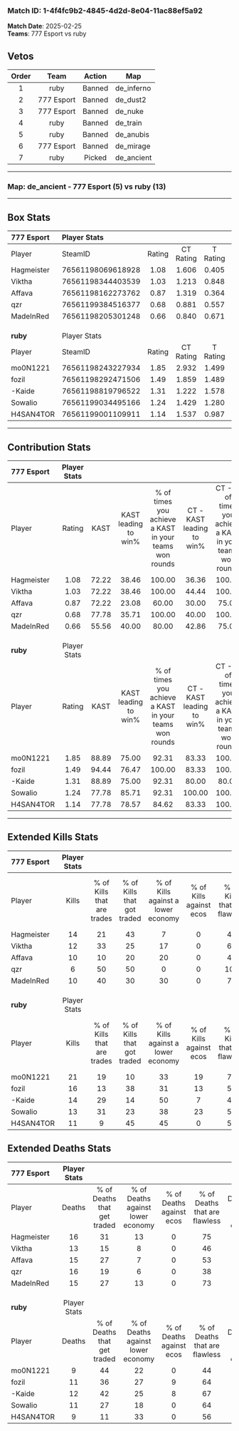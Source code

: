 ### Match ID: 1-4f4fc9b2-4845-4d2d-8e04-11ac88ef5a92  
**Match Date**: 2025-02-25  
**Teams**: 777 Esport vs ruby  

## Vetos  

| Order | Team | Action | Map |
| :---: | :--: | :----: | --- |
| 1 | ruby | Banned | de_inferno |
| 2 | 777 Esport | Banned | de_dust2 |
| 3 | 777 Esport | Banned | de_nuke |
| 4 | ruby | Banned | de_train |
| 5 | ruby | Banned | de_anubis |
| 6 | 777 Esport | Banned | de_mirage |
| 7 | ruby | Picked | de_ancient |

---  

### **Map**: de_ancient - 777 Esport (5) vs ruby (13)  
---  

## Box Stats  

| **777 Esport** | Player Stats      |        |           |          |       |       |       |         |        |      |     |
| :- | :- | :-: | :-: | :-: | :-: | :-: | :-: | :-: | :-: | :-: | :-: |
| Player         | SteamID           | Rating | CT Rating | T Rating | KAST  |  ADR  | Kills | Assists | Deaths | K/D  | HS% |
| Hagmeister     | 76561198069618928 |  1.08  |   1.606   |  0.405   | 72.22 | 87.0  |  14   |    3    |   16   | 0.88 | 64  |
| Viktha         | 76561198344403539 |  1.03  |   1.213   |  0.848   | 72.22 | 75.4  |  12   |    2    |   13   | 0.92 | 58  |
| Affava         | 76561198162273762 |  0.87  |   1.319   |  0.364   | 72.22 | 69.6  |  10   |    4    |   15   | 0.67 | 90  |
| qzr            | 76561199384516377 |  0.68  |   0.881   |  0.557   | 77.78 | 61.4  |   6   |    8    |   16   | 0.38 | 83  |
| MadeInRed      | 76561198205301248 |  0.66  |   0.840   |  0.671   | 55.56 | 47.9  |  10   |    1    |   15   | 0.67 | 50  |
|                |                   |        |           |          |       |       |       |         |        |      |     |
|                |                   |        |           |          |       |       |       |         |        |      |     |
|                |                   |        |           |          |       |       |       |         |        |      |     |
| **ruby**       | Player Stats      |        |           |          |       |       |       |         |        |      |     |
| Player         | SteamID           | Rating | CT Rating | T Rating | KAST  |  ADR  | Kills | Assists | Deaths | K/D  | HS% |
| mo0N1221       | 76561198243227934 |  1.85  |   2.932   |  1.499   | 88.89 | 113.7 |  21   |    7    |   9    | 2.33 | 61  |
| fozil          | 76561198292471506 |  1.49  |   1.859   |  1.489   | 94.44 | 85.2  |  16   |    5    |   11   | 1.45 | 56  |
| -Kaide         | 76561198819796522 |  1.31  |   1.222   |  1.578   | 88.89 | 81.9  |  14   |    4    |   12   | 1.17 | 57  |
| Sowalio        | 76561199034495166 |  1.24  |   1.429   |  1.280   | 77.78 | 85.7  |  13   |    7    |   11   | 1.18 | 23  |
| H4SAN4TOR      | 76561199001109911 |  1.14  |   1.537   |  0.987   | 77.78 | 69.0  |  11   |    5    |   9    | 1.22 | 63  |
---  

## Contribution Stats  

| **777 Esport** | Player Stats |       |                      |                                                        |                           |                                                             |                          |                                                            |
| :- | :-: | :-: | :-: | :-: | :-: | :-: | :-: | :-: |
| Player         |    Rating    | KAST  | KAST leading to win% | % of times you achieve a KAST in your teams won rounds | CT - KAST leading to win% | CT - % of times you achieve a KAST in your teams won rounds | T - KAST leading to win% | T - % of times you achieve a KAST in your teams won rounds |
| Hagmeister     |     1.08     | 72.22 |        38.46         |                         100.00                         |           36.36           |                           100.00                            |          50.00           |                           100.00                           |
| Viktha         |     1.03     | 72.22 |        38.46         |                         100.00                         |           44.44           |                           100.00                            |          25.00           |                           100.00                           |
| Affava         |     0.87     | 72.22 |        23.08         |                         60.00                          |           30.00           |                            75.00                            |           0.00           |                            0.00                            |
| qzr            |     0.68     | 77.78 |        35.71         |                         100.00                         |           40.00           |                           100.00                            |          25.00           |                           100.00                           |
| MadeInRed      |     0.66     | 55.56 |        40.00         |                         80.00                          |           42.86           |                            75.00                            |          33.33           |                           100.00                           |
|                |              |       |                      |                                                        |                           |                                                             |                          |                                                            |
|                |              |       |                      |                                                        |                           |                                                             |                          |                                                            |
|                |              |       |                      |                                                        |                           |                                                             |                          |                                                            |
| **ruby**       | Player Stats |       |                      |                                                        |                           |                                                             |                          |                                                            |
| Player         |    Rating    | KAST  | KAST leading to win% | % of times you achieve a KAST in your teams won rounds | CT - KAST leading to win% | CT - % of times you achieve a KAST in your teams won rounds | T - KAST leading to win% | T - % of times you achieve a KAST in your teams won rounds |
| mo0N1221       |     1.85     | 88.89 |        75.00         |                         92.31                          |           83.33           |                           100.00                            |          70.00           |                           87.50                            |
| fozil          |     1.49     | 94.44 |        76.47         |                         100.00                         |           83.33           |                           100.00                            |          72.73           |                           100.00                           |
| -Kaide         |     1.31     | 88.89 |        75.00         |                         92.31                          |           80.00           |                            80.00                            |          72.73           |                           100.00                           |
| Sowalio        |     1.24     | 77.78 |        85.71         |                         92.31                          |          100.00           |                           100.00                            |          77.78           |                           87.50                            |
| H4SAN4TOR      |     1.14     | 77.78 |        78.57         |                         84.62                          |           83.33           |                           100.00                            |          75.00           |                           75.00                            |
---  

## Extended Kills Stats  

| **777 Esport** | Player Stats |                            |                            |                                    |                         |                              |                                 |                                       |                    |           |
| :- | :-: | :-: | :-: | :-: | :-: | :-: | :-: | :-: | :-: | :-: |
| Player         |    Kills     | % of Kills that are trades | % of Kills that got traded | % of Kills against a lower economy | % of Kills against ecos | % of Kills that are flawless | % of Kills that are close duels | % of Kills that are assisted by flash | Pistol Round Kills | AWP Kills |
| Hagmeister     |      14      |             21             |             43             |                 7                  |            0            |              43              |                7                |                   7                   |         1          |     0     |
| Viktha         |      12      |             33             |             25             |                 17                 |            0            |              67              |                0                |                   8                   |         0          |     0     |
| Affava         |      10      |             10             |             20             |                 20                 |            0            |              40              |                0                |                   0                   |         1          |     0     |
| qzr            |      6       |             50             |             50             |                 0                  |            0            |             100              |                0                |                   0                   |         1          |     0     |
| MadeInRed      |      10      |             40             |             30             |                 30                 |            0            |              70              |                0                |                  10                   |         0          |     3     |
|                |              |                            |                            |                                    |                         |                              |                                 |                                       |                    |           |
|                |              |                            |                            |                                    |                         |                              |                                 |                                       |                    |           |
|                |              |                            |                            |                                    |                         |                              |                                 |                                       |                    |           |
| **ruby**       | Player Stats |                            |                            |                                    |                         |                              |                                 |                                       |                    |           |
| Player         |    Kills     | % of Kills that are trades | % of Kills that got traded | % of Kills against a lower economy | % of Kills against ecos | % of Kills that are flawless | % of Kills that are close duels | % of Kills that are assisted by flash | Pistol Round Kills | AWP Kills |
| mo0N1221       |      21      |             19             |             10             |                 33                 |           19            |              71              |                5                |                  10                   |         5          |     2     |
| fozil          |      16      |             13             |             38             |                 31                 |           13            |              50              |               13                |                  13                   |         1          |     0     |
| -Kaide         |      14      |             29             |             14             |                 50                 |            7            |              43              |                7                |                   0                   |         3          |     0     |
| Sowalio        |      13      |             31             |             23             |                 38                 |           23            |              54              |                8                |                   8                   |         1          |     0     |
| H4SAN4TOR      |      11      |             9              |             45             |                 45                 |            0            |              55              |                0                |                   9                   |         0          |     0     |
## Extended Deaths Stats  

| **777 Esport** | Player Stats |                             |                                   |                          |                               |                            |                           |               |
| :- | :-: | :-: | :-: | :-: | :-: | :-: | :-: | :-: |
| Player         |    Deaths    | % of Deaths that get traded | % of Deaths against lower economy | % of Deaths against ecos | % of Deaths that are flawless | % of Deaths that are close | % of Deaths while blinded | Deaths to AWP |
| Hagmeister     |      16      |             31              |                13                 |            0             |              75               |             13             |             0             |       0       |
| Viktha         |      13      |             15              |                 8                 |            0             |              46               |             8              |             8             |       0       |
| Affava         |      15      |             27              |                 7                 |            0             |              53               |             7              |            13             |       0       |
| qzr            |      16      |             19              |                 6                 |            0             |              38               |             6              |             6             |       1       |
| MadeInRed      |      15      |             27              |                13                 |            0             |              73               |             0              |            13             |       1       |
|                |              |                             |                                   |                          |                               |                            |                           |               |
|                |              |                             |                                   |                          |                               |                            |                           |               |
|                |              |                             |                                   |                          |                               |                            |                           |               |
| **ruby**       | Player Stats |                             |                                   |                          |                               |                            |                           |               |
| Player         |    Deaths    | % of Deaths that get traded | % of Deaths against lower economy | % of Deaths against ecos | % of Deaths that are flawless | % of Deaths that are close | % of Deaths while blinded | Deaths to AWP |
| mo0N1221       |      9       |             44              |                22                 |            0             |              44               |             0              |            11             |       0       |
| fozil          |      11      |             36              |                27                 |            9             |              64               |             0              |             9             |       0       |
| -Kaide         |      12      |             42              |                25                 |            8             |              67               |             8              |             8             |       0       |
| Sowalio        |      11      |             27              |                18                 |            0             |              64               |             0              |             0             |       2       |
| H4SAN4TOR      |      9       |             11              |                33                 |            0             |              56               |             0              |             0             |       1       |
